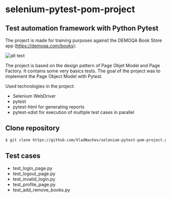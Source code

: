 # selenium-pytest-pom-project
## Test automation framework with Python Pytest

The project is made for training purposes against the DEMOQA Book Store app (https://demoqa.com/books):

![alt text](https://demoqa.com/images/Toolsqa.jpg)

The project is based on the design pattern of Page Objet Model and Page Factory. It contains some very basics tests. The goal of the project was to implement the Page Object Model with Pytest.

Used technologies in the project:

- Selenium WebDriver
- pytest
- pytest-html for generating reports
- pytest-xdist for execution of multiple test cases in parallel

## Clone repository

```bash
$ git clone https://github.com/VladNachev/selenium-pytest-pom-project.git
```
## Test cases
- test_login_page.py
- test_logout_page.py
- test_invalid_login.py
- test_profile_page.py
- test_add_remove_books.py